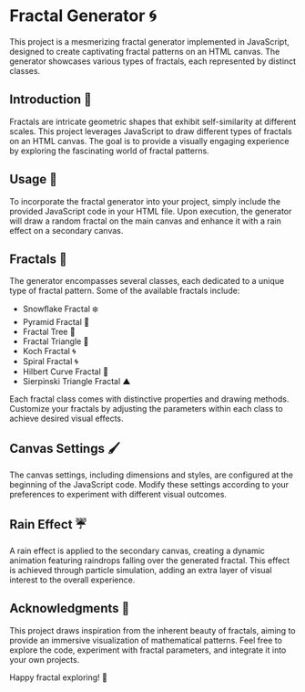 # Fractal Generator 🌀

This project is a mesmerizing fractal generator implemented in JavaScript, designed to create captivating fractal patterns on an HTML canvas. The generator showcases various types of fractals, each represented by distinct classes.

## Introduction 🌌

Fractals are intricate geometric shapes that exhibit self-similarity at different scales. This project leverages JavaScript to draw different types of fractals on an HTML canvas. The goal is to provide a visually engaging experience by exploring the fascinating world of fractal patterns.

## Usage 🚀

To incorporate the fractal generator into your project, simply include the provided JavaScript code in your HTML file. Upon execution, the generator will draw a random fractal on the main canvas and enhance it with a rain effect on a secondary canvas.

## Fractals 🎨

The generator encompasses several classes, each dedicated to a unique type of fractal pattern. Some of the available fractals include:

- Snowflake Fractal ❄️
- Pyramid Fractal 🏰
- Fractal Tree 🌳
- Fractal Triangle 🔺
- Koch Fractal 🌀
- Spiral Fractal 🌀
- Hilbert Curve Fractal 🔄
- Sierpinski Triangle Fractal ▲

Each fractal class comes with distinctive properties and drawing methods. Customize your fractals by adjusting the parameters within each class to achieve desired visual effects.

## Canvas Settings 🖌️

The canvas settings, including dimensions and styles, are configured at the beginning of the JavaScript code. Modify these settings according to your preferences to experiment with different visual outcomes.

## Rain Effect ☔

A rain effect is applied to the secondary canvas, creating a dynamic animation featuring raindrops falling over the generated fractal. This effect is achieved through particle simulation, adding an extra layer of visual interest to the overall experience.

## Acknowledgments 🙏

This project draws inspiration from the inherent beauty of fractals, aiming to provide an immersive visualization of mathematical patterns. Feel free to explore the code, experiment with fractal parameters, and integrate it into your own projects.

Happy fractal exploring! 🎉

